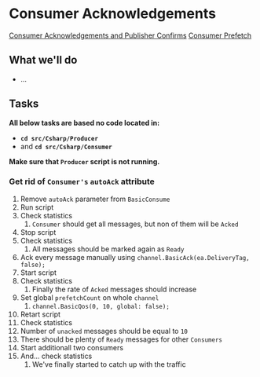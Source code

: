 # Consumer Acknowledgements
[ Consumer Acknowledgements and Publisher Confirms](https://www.rabbitmq.com/confirms.html#channel-qos-prefetch-throughput)
[ Consumer Prefetch ](https://www.rabbitmq.com/consumer-prefetch.html)

## What we'll do
* ...



## Tasks
**All below tasks are based no code located in:**
* **`cd src/Csharp/Producer`**
* and **`cd src/Csharp/Consumer`**

**Make sure that `Producer` script is not running.**

### Get rid of `Consumer's` `autoAck` attribute
1. Remove `autoAck` parameter from `BasicConsume` 
2. Run script
3. Check statistics
   1. `Consumer` should get all messages, but non of them will be `Acked`
4. Stop script
5. Check statistics
   1. All messages should be marked again as `Ready`
6. Ack every message manually using `channel.BasicAck(ea.DeliveryTag, false);`
7. Start script
8. Check statistics
   1. Finally the rate of `Acked` messages should increase
9. Set global `prefetchCount` on whole `channel`
   1. `channel.BasicQos(0, 10, global: false);`
10. Retart script
11. Check statistics
   1. Number of `unacked` messages should be equal to `10`
   2. There should be plenty of `Ready` messages for other `Consumers`
12. Start additionall two consumers
13. And... check statistics
    1.  We've finally started to catch up with the traffic
